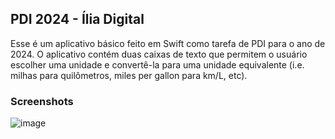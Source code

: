## PDI 2024 - Ília Digital

Esse é um aplicativo básico feito em Swift como tarefa de PDI para o ano de 2024. O aplicativo contém duas caixas de texto que permitem o usuário escolher uma unidade e convertê-la para uma unidade equivalente (i.e. 
milhas para quilômetros, miles per gallon para km/L, etc).

### Screenshots

![image](https://github.com/user-attachments/assets/af28bce7-7391-4cc7-a43b-374f6935531a)

